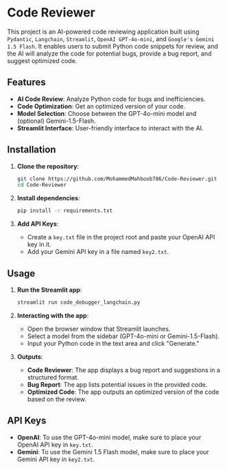 # Code Reviewer

This project is an AI-powered code reviewing application built using `Pydantic`, `Langchain`, `Streamlit`, `OpenAI GPT-4o-mini`, and `Google's Gemini 1.5 Flash`. It enables users to submit Python code snippets for review, and the AI will analyze the code for potential bugs, provide a bug report, and suggest optimized code.

## Features

- **AI Code Review**: Analyze Python code for bugs and inefficiencies.
- **Code Optimization**: Get an optimized version of your code.
- **Model Selection**: Choose between the GPT-4o-mini model and (optional) Gemini-1.5-Flash.
- **Streamlit Interface**: User-friendly interface to interact with the AI.

## Installation

1. **Clone the repository**:

   ```bash
   git clone https://github.com/MohammedMahboob786/Code-Reviewer.git
   cd Code-Reviewer
   ```

2. **Install dependencies**:

   ```bash
   pip install -r requirements.txt
   ```

3. **Add API Keys**:
   - Create a `key.txt` file in the project root and paste your OpenAI API key in it.
   - Add your Gemini API key in a file named `key2.txt`.

## Usage

1. **Run the Streamlit app**:

   ```bash
   streamlit run code_debugger_langchain.py
   ```

2. **Interacting with the app**:
   - Open the browser window that Streamlit launches.
   - Select a model from the sidebar (GPT-4o-mini or Gemini-1.5-Flash).
   - Input your Python code in the text area and click "Generate."

3. **Outputs**:
   - **Code Reviewer**: The app displays a bug report and suggestions in a structured format.
   - **Bug Report**: The app lists potential issues in the provided code.
   - **Optimized Code**: The app outputs an optimized version of the code based on the review.

## API Keys

- **OpenAI**: To use the GPT-4o-mini model, make sure to place your OpenAI API key in `key.txt`.
- **Gemini**: To use the Gemini 1.5 Flash model, make sure to place your Gemini API key in `key2.txt`.